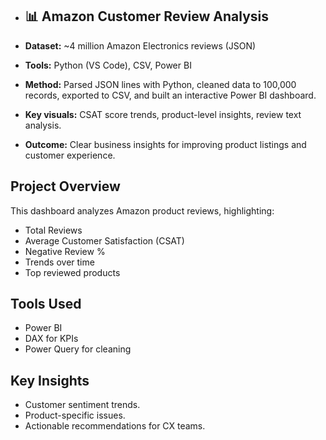 - ## 📊 Amazon Customer Review Analysis

- **Dataset:** ~4 million Amazon Electronics reviews (JSON)
- **Tools:** Python (VS Code), CSV, Power BI
- **Method:** Parsed JSON lines with Python, cleaned data to 100,000 records, exported to CSV, and built an interactive Power BI dashboard.
- **Key visuals:** CSAT score trends, product-level insights, review text analysis.
- **Outcome:** Clear business insights for improving product listings and customer experience.
##  Project Overview
This dashboard analyzes Amazon product reviews, highlighting:
- Total Reviews
- Average Customer Satisfaction (CSAT)
- Negative Review %
- Trends over time
- Top reviewed products

## Tools Used
- Power BI
- DAX for KPIs
- Power Query for cleaning

##  Key Insights
- Customer sentiment trends.
- Product-specific issues.
- Actionable recommendations for CX teams.



